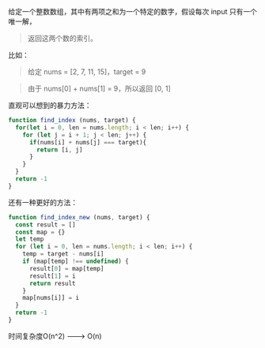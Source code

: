 给定一个整数数组，其中有两项之和为一个特定的数字，假设每次 input 只有一个唯一解，
>返回这两个数的索引。

比如：
>给定 nums = [2, 7, 11, 15]，target = 9

>由于 nums[0] + nums[1] = 9，所以返回 [0, 1]

直观可以想到的暴力方法：
```js
function find_index (nums, target) {
  for(let i = 0, len = nums.length; i < len; i++) {
    for (let j = i + 1; j < len; j++) {
      if(nums[i] + nums[j] === target){
        return [i, j]
      }
    }
  }
  return -1
}
```
还有一种更好的方法：
```js
function find_index_new (nums, target) {
  const result = []
  const map = {}
  let temp
  for (let i = 0, len = nums.length; i < len; i++) {
    temp = target - nums[i]
    if (map[temp] !== undefined) {
      result[0] = map[temp]
      result[1] = i
      return result
    }
    map[nums[i]] = i
  }
  return -1
}
```
时间复杂度O(n^2) ---> O(n)